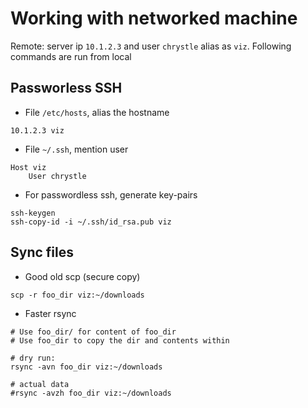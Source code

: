 # Working with networked machine
Remote: server ip `10.1.2.3` and user `chrystle` alias as `viz`. Following commands are run from local  

## Passworless SSH
- File `/etc/hosts`, alias the hostname
```
10.1.2.3 viz
```
- File `~/.ssh`, mention user
```
Host viz
	User chrystle
```
- For passwordless ssh, generate key-pairs 
```
ssh-keygen
ssh-copy-id -i ~/.ssh/id_rsa.pub viz
```

## Sync files
- Good old scp (secure copy)
```
scp -r foo_dir viz:~/downloads
```
- Faster rsync
```
# Use foo_dir/ for content of foo_dir
# Use foo_dir to copy the dir and contents within

# dry run: 
rsync -avn foo_dir viz:~/downloads

# actual data
#rsync -avzh foo_dir viz:~/downloads
```
